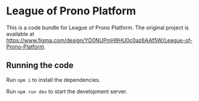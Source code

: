 
  # League of Prono Platform

  This is a code bundle for League of Prono Platform. The original project is available at https://www.figma.com/design/YD0NUPmH9HU0c0az6AAf5W/League-of-Prono-Platform.

  ## Running the code

  Run `npm i` to install the dependencies.

  Run `npm run dev` to start the development server.
  
